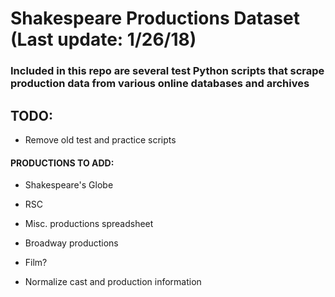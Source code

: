 # Shakespeare Productions Dataset (Last update: 1/26/18)

### Included in this repo are several test Python scripts that scrape production data from various online databases and archives

## TODO:

* Remove old test and practice scripts

#### PRODUCTIONS TO ADD:
* Shakespeare's Globe
* RSC
* Misc. productions spreadsheet
* Broadway productions
* Film?

* Normalize cast and production information
